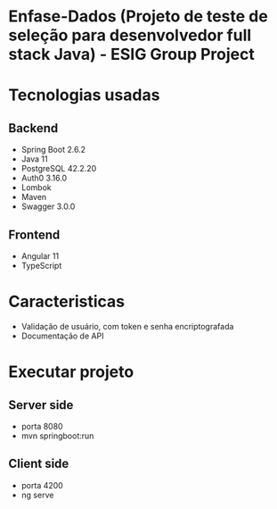 # Enfase-Dados (Projeto de teste de seleção para desenvolvedor full stack Java) - ESIG Group Project

# Tecnologias usadas
## Backend
* Spring Boot 2.6.2 
* Java 11
* PostgreSQL 42.2.20
* Auth0 3.16.0
* Lombok
* Maven
* Swagger 3.0.0

## Frontend
* Angular 11
* TypeScript

# Caracteristicas
* Validação de usuário, com token e senha encriptografada
* Documentação de API

# Executar projeto
## Server side
* porta 8080
* mvn springboot:run

## Client side
* porta 4200
* ng serve

